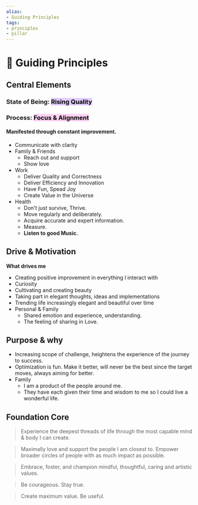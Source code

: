 ```yaml
---
alias:
- Guiding Principles
tags:
- principles
- pillar
---
```


# 🧭 Guiding Principles

## Central Elements
### State of Being: <mark style="background: #D2B3FFA6;">Rising Quality</mark>
### Process: <mark style="background: #FFB8EBA6;">Focus & Alignment</mark> 
#### Manifested through constant improvement.
* Communicate with clarity
* Family & Friends
  * Reach out and support
  * Show love
* Work
    * Deliver Quality and Correctness
    * Deliver Efficiency and Innovation
    * Have Fun, Spead Joy
    * Create Value in the Universe
* Health
    * Don't just survive, Thrive.
    * Move regularly and deliberately.
    * Acquire accurate and expert information.
    * Measure.
    * **Listen to good Music.**
## Drive & Motivation
**What drives me** 
* Creating positive improvement in everything I interact with
* Curiosity
* Cultivating and creating beauty
* Taking part in elegant thoughts, ideas and implementations
* Trending life increasingly elegant and beautiful over time
* Personal & Family
    * Shared emotion and experience, understanding.
    * The feeling of sharing in Love.
## Purpose & why 
* Increasing scope of challenge, heightens the experience of the journey to success.
* Optimization is fun. Make it better, will never be the best since the target moves, always aiming for better.
* Family
    * I am a product of the people around me.
    * They have each given their time and wisdom to me so I could live a wonderful life.
## Foundation Core
> Experience the deepest threads of life through the most capable mind & body I can create.

> Maximally love and support the people I am closest to. Empower broader circles of people with as much impact as possible.

> Embrace, foster, and champion mindful, thoughtful, caring and artistic values.

> Be courageous. Stay true.

> Create maximum value. Be useful.
